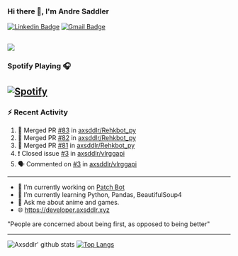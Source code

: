 ### Hi there 👋, I'm Andre Saddler
[![Linkedin Badge](https://img.shields.io/badge/-andrexsaddler-blue?style=flat-square&logo=Linkedin&logoColor=white&link=https://www.linkedin.com/in/andrexsaddler/)](https://www.linkedin.com/in/andrexsaddler/)
[![Gmail Badge](https://img.shields.io/badge/-contact@rehkloos.com-c14438?style=flat-square&logo=Gmail&logoColor=white&link=mailto:contact@rehkloos.com)](mailto:contact@rehkloos.com)

![](https://komarev.com/ghpvc/?username=axsddlr&color=dc143c)
---
### Spotify Playing 🎧

[![Spotify](https://novatorem.rehkloos.vercel.app/api/spotify)](https://open.spotify.com/user/Rehkloos)
---

### :zap: Recent Activity

<!--START_SECTION:activity-->
1. 🎉 Merged PR [#83](https://github.com/axsddlr/Rehkbot_py/pull/83) in [axsddlr/Rehkbot_py](https://github.com/axsddlr/Rehkbot_py)
2. 🎉 Merged PR [#82](https://github.com/axsddlr/Rehkbot_py/pull/82) in [axsddlr/Rehkbot_py](https://github.com/axsddlr/Rehkbot_py)
3. 🎉 Merged PR [#81](https://github.com/axsddlr/Rehkbot_py/pull/81) in [axsddlr/Rehkbot_py](https://github.com/axsddlr/Rehkbot_py)
4. ❗️ Closed issue [#3](https://github.com/axsddlr/vlrggapi/issues/3) in [axsddlr/vlrggapi](https://github.com/axsddlr/vlrggapi)
5. 🗣 Commented on [#3](https://github.com/axsddlr/vlrggapi/issues/3) in [axsddlr/vlrggapi](https://github.com/axsddlr/vlrggapi)
<!--END_SECTION:activity-->

---

- 🔭 I’m currently working on [Patch Bot](https://github.com/axsddlr/patch_bot)
- 🌱 I’m currently learning Python, Pandas, BeautifulSoup4
- 💬 Ask me about anime and games.
- 🌐 https://developer.axsddlr.xyz

"People are concerned about being first, as opposed to being better"

---
![Axsddlr' github stats](https://github-readme-stats.vercel.app/api?username=axsddlr&count_private=true)
[![Top Langs](https://github-readme-stats.vercel.app/api/top-langs/?username=axsddlr&layout=compact)](https://github.com/anuraghazra/github-readme-stats)
